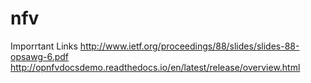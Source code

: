 # nfv


Imporrtant Links
http://www.ietf.org/proceedings/88/slides/slides-88-opsawg-6.pdf
http://opnfvdocsdemo.readthedocs.io/en/latest/release/overview.html
